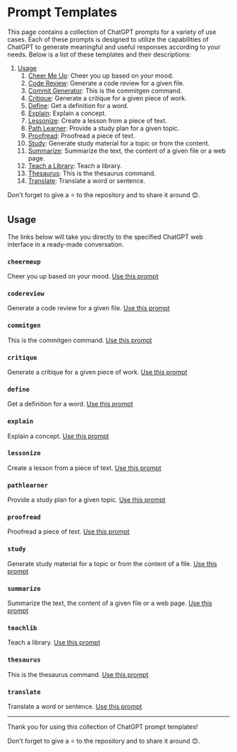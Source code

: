 # Prompt Templates

This page contains a collection of ChatGPT prompts for a variety of use cases. Each of these prompts is designed to utilize the capabilities of ChatGPT to generate meaningful and useful responses according to your needs. Below is a list of these templates and their descriptions:

1. [Usage](#usage)
    1. [Cheer Me Up](https://chat.openai.com/share/a6505b48-37a2-471e-9d01-99d97f6e5c2e): Cheer you up based on your mood.
    1. [Code Review](https://chat.openai.com/share/a0454c94-6f24-4c18-8a92-23369c9f3243): Generate a code review for a given file.
    1. [Commit Generator](https://chat.openai.com/share/711b999f-a7d4-4882-9830-b2897e3f965b): This is the commitgen command.
    1. [Critique](https://chat.openai.com/share/81984552-66c2-4767-acfa-ecbcd1234aae): Generate a critique for a given piece of work.
    1. [Define](https://chat.openai.com/share/85aa9241-5a16-45da-8090-c7758d81dfa9): Get a definition for a word.
    1. [Explain](https://chat.openai.com/share/0297ff48-4a5f-4b49-a4a0-9adf8d236c80): Explain a concept.
    1. [Lessonize](https://chat.openai.com/share/87cda538-1f5f-4d28-96ac-6285e3583ab7): Create a lesson from a piece of text.
    1. [Path Learner](https://chat.openai.com/share/30eb3b5a-d24e-41ec-9392-fe6e036fbb7a): Provide a study plan for a given topic.
    1. [Proofread](https://chat.openai.com/share/84f58f83-f0e3-4d93-a4b6-54388669c40c): Proofread a piece of text.
    1. [Study](https://chat.openai.com/share/1f764738-388c-4978-b3ce-6d983bcb7eef): Generate study material for a topic or from the content.
    1. [Summarize](https://chat.openai.com/share/8e3007af-7a8c-4a4c-b044-2c6f612b2089): Summarize the text, the content of a given file or a web page.
    1. [Teach a Library](https://chat.openai.com/share/8b9b48b1-809f-45f7-87fa-47022b5f3d66): Teach a library.
    1. [Thesaurus](https://chat.openai.com/share/8859fa7b-a01c-4a4c-a665-ce7c1db65eef): This is the thesaurus command.
    1. [Translate](https://chat.openai.com/share/887b7507-e63e-4153-b27f-3e1f81a07e3c): Translate a word or sentence.

Don't forget to give a ⭐ to the repository and to share it around 😊.

## Usage

The links below will take you directly to the specified ChatGPT web interface in a ready-made conversation.

### `cheermeup`

Cheer you up based on your mood. [Use this prompt](https://chat.openai.com/share/a6505b48-37a2-471e-9d01-99d97f6e5c2e)

### `codereview`

Generate a code review for a given file. [Use this prompt](https://chat.openai.com/share/a0454c94-6f24-4c18-8a92-23369c9f3243)

### `commitgen`

This is the commitgen command. [Use this prompt](https://chat.openai.com/share/711b999f-a7d4-4882-9830-b2897e3f965b)

### `critique`

Generate a critique for a given piece of work. [Use this prompt](https://chat.openai.com/share/81984552-66c2-4767-acfa-ecbcd1234aae)

### `define`

Get a definition for a word. [Use this prompt](https://chat.openai.com/share/85aa9241-5a16-45da-8090-c7758d81dfa9)

### `explain`

Explain a concept. [Use this prompt](https://chat.openai.com/share/0297ff48-4a5f-4b49-a4a0-9adf8d236c80)

### `lessonize`

Create a lesson from a piece of text. [Use this prompt](https://chat.openai.com/share/87cda538-1f5f-4d28-96ac-6285e3583ab7)

### `pathlearner`

Provide a study plan for a given topic. [Use this prompt](https://chat.openai.com/share/30eb3b5a-d24e-41ec-9392-fe6e036fbb7a)

### `proofread`

Proofread a piece of text. [Use this prompt](https://chat.openai.com/share/84f58f83-f0e3-4d93-a4b6-54388669c40c)

### `study`

Generate study material for a topic or from the content of a file. [Use this prompt](https://chat.openai.com/share/1f764738-388c-4978-b3ce-6d983bcb7eef)

### `summarize`

Summarize the text, the content of a given file or a web page. [Use this prompt](https://chat.openai.com/share/8e3007af-7a8c-4a4c-b044-2c6f612b2089)

### `teachlib`

Teach a library. [Use this prompt](https://chat.openai.com/share/8b9b48b1-809f-45f7-87fa-47022b5f3d66)

### `thesaurus`

This is the thesaurus command. [Use this prompt](https://chat.openai.com/share/8859fa7b-a01c-4a4c-a665-ce7c1db65eef)

### `translate`

Translate a word or sentence. [Use this prompt](https://chat.openai.com/share/887b7507-e63e-4153-b27f-3e1f81a07e3c)

___

Thank you for using this collection of ChatGPT prompt templates!

Don't forget to give a ⭐ to the repository and to share it around 😊.

